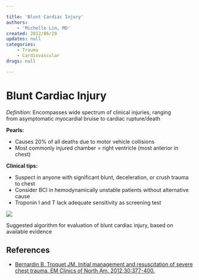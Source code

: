 ```yaml
---

title: 'Blunt Cardiac Injury'
authors:
    - 'Michelle Lin, MD'
created: 2012/06/29
updates: null
categories:
    - Trauma
    - Cardiovascular
drugs: null

---
```




# Blunt Cardiac Injury

*Definition:* Encompasses wide spectrum of clinical injuries, ranging from asymptomatic myocardial bruise to cardiac rupture/death 


**Pearls:**

-   Causes 20% of all deaths due to motor vehicle collisions
-   Most commonly injured chamber = right ventricle (most anterior in chest) 

**Clinical tips:**

-   Suspect in anyone with significant blunt, deceleration, or crush trauma to chest
-   Consider BCI in hemodynamically unstable patients without alternative cause
-   Troponin I and T lack adequate sensitivity as screening test  

![](image-1.png)

Suggested algorithm for evaluation of blunt cardiac injury, based on available evidence

## References

-   [Bernardin B, Troquet JM. Initial management and resuscitation of severe chest trauma. EM Clinics of North Am. 2012;30:377-400.](http://www.ncbi.nlm.nih.gov/pubmed/?term=22487111)

